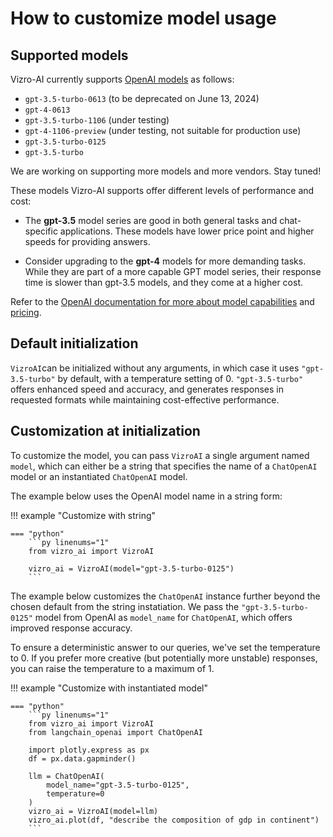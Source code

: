 # How to customize model usage

## Supported models
Vizro-AI currently supports [OpenAI models](https://platform.openai.com/docs/models) as follows:

- `gpt-3.5-turbo-0613` (to be deprecated on June 13, 2024)
- `gpt-4-0613`
- `gpt-3.5-turbo-1106` (under testing)
- `gpt-4-1106-preview` (under testing, not suitable for production use)
- `gpt-3.5-turbo-0125`
- `gpt-3.5-turbo`

We are working on supporting more models and more vendors. Stay tuned!

These models Vizro-AI supports offer different levels of performance and
cost:

* The **gpt-3.5** model series are good in both general tasks and chat-specific applications. These models have lower price point and higher speeds for providing answers.

* Consider upgrading to the **gpt-4** models for more demanding tasks. While they are part of a more capable GPT model series, their response time is slower than gpt-3.5 models, and they come at a higher cost.

Refer to the [OpenAI documentation for more about model capabilities](https://platform.openai.com/docs/models/overview) and [pricing](https://openai.com/pricing).

## Default initialization
`VizroAI`can be initialized without any arguments, in which case it uses `"gpt-3.5-turbo"` by default, with a temperature setting of 0. `"gpt-3.5-turbo"` offers enhanced speed and accuracy, and generates responses in requested formats while maintaining cost-effective performance.

## Customization at initialization
To customize the model, you can pass `VizroAI` a single argument named `model`, which can either be a string that specifies the name of a `ChatOpenAI` model or an instantiated `ChatOpenAI` model.

The example below uses the OpenAI model name in a string form:

!!! example "Customize with string"

    === "python"
        ```py linenums="1"
        from vizro_ai import VizroAI

        vizro_ai = VizroAI(model="gpt-3.5-turbo-0125")
        ```

The example below customizes the `ChatOpenAI` instance further beyond the chosen default from the string instatiation. We pass the `"gpt-3.5-turbo-0125"` model from OpenAI as `model_name` for `ChatOpenAI`, which offers improved response accuracy.

<!-- vale off -->
To ensure a deterministic answer to our queries, we've set the temperature to 0. If you prefer more creative (but potentially more unstable) responses, you can raise the temperature to a maximum of 1.
<!-- vale on -->

!!! example "Customize with instantiated model"

    === "python"
        ```py linenums="1"
        from vizro_ai import VizroAI
        from langchain_openai import ChatOpenAI

        import plotly.express as px
        df = px.data.gapminder()

        llm = ChatOpenAI(
            model_name="gpt-3.5-turbo-0125",
            temperature=0
        )
        vizro_ai = VizroAI(model=llm)
        vizro_ai.plot(df, "describe the composition of gdp in continent")
        ```

